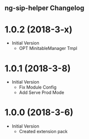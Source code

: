 ## ng-sip-helper Changelog

# 1.0.2 (2018-3-x)

* Initial Version
  * OPT MinitableManager Tmpl

# 1.0.1 (2018-3-8)

* Initial Version
  * Fix Module Config
  * Add Serve Prod Mode

# 1.0.0 (2018-3-6)

* Initial Version
  * Created extension pack
